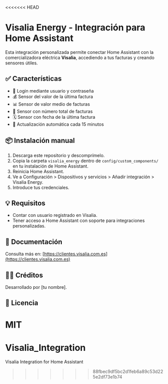 <<<<<<< HEAD
# Visalia Energy - Integración para Home Assistant

Esta integración personalizada permite conectar Home Assistant con la comercializadora eléctrica **Visalia**, accediendo a tus facturas y creando sensores útiles.

## ✅ Características

- 🔐 Login mediante usuario y contraseña
- 💰 Sensor del valor de la última factura
- 📊 Sensor de valor medio de facturas
- 🧾 Sensor con número total de facturas
- 🗓 Sensor con fecha de la última factura
- 🔄 Actualización automática cada 15 minutos

## 📦 Instalación manual

1. Descarga este repositorio y descomprímelo.
2. Copia la carpeta `visalia_energy` dentro de `config/custom_components/` en tu instalación de Home Assistant.
3. Reinicia Home Assistant.
4. Ve a Configuración > Dispositivos y servicios > Añadir integración > Visalia Energy.
5. Introduce tus credenciales.

## 💡 Requisitos

- Contar con usuario registrado en Visalia.
- Tener acceso a Home Assistant con soporte para integraciones personalizadas.

## 📘 Documentación

Consulta más en: [https://clientes.visalia.com.es](https://clientes.visalia.com.es)

## 🧑‍💻 Créditos

Desarrollado por [tu nombre].

## 🪪 Licencia

MIT
=======
# Visalia_Integration
Visalia Integration for Home Assistant
>>>>>>> 88fbec9df5bc2d1feb6a89c53d225e2df73e1b74
